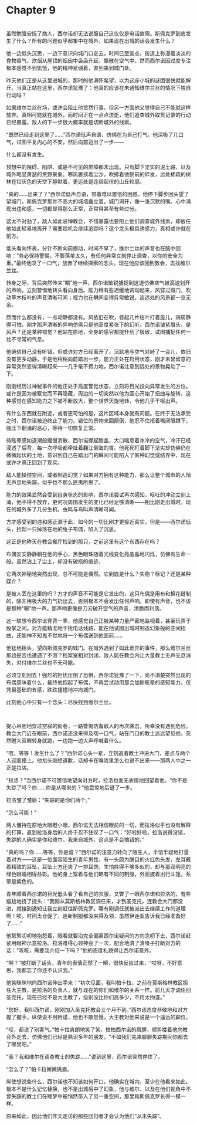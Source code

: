 # Chapter 9

<br>
虽然勉强安抚了商人，西尔诺却无法说服自己这仅仅是电话故障。斯佩克罗到底发生了什么？所有的问题似乎都集中在城外，如果现在出城的话会发生什么？

他一边低头沉思，一边下意识向城门口走去。时间已至饭点，街道上弥漫着淡淡的食物香气，炊烟从屋顶的烟囱中袅袅升起，飘散在空气中。然而西尔诺因过度专注根本感觉不到饥饿，他的精神紧绷着，直到来到城门处。

昨天他们正是从这里进城的，那时的他满怀希望，以为这座小城的谜团很快就能解开。当真正站在这里，西尔诺犹豫了：他真的应该在未通知维尔兰丝的情况下独自行动吗？

如果维尔兰丝在场，或许会阻止他贸然行事，但另一方面他又觉得自己不能就这样放弃。真相可能就在城外，而时间正在一点点流逝，他们追查城外取货记录的行动已经暴露，敌人的下一步很大概率就是切断城外的线索。

“既然已经走到这里了……”西尔诺低声自语，仿佛在为自己打气。他深吸了几口气，试图平复内心的不安，然后向前迈出了一步——

什么都没有发生。

预想中的阻碍、陷阱、或是不可见的屏障都未出现。只有脚下坚实的泥土路，以及城外略显萧瑟的荒野景象。寒风裹挟着尘沙，吹拂着他额前的碎发，远处稀疏的树林在铅灰色的天空下静默着，更远处是连绵起伏的山丘轮廓。

“真的……出来了？”西尔诺低声自语，带着难以置信的困惑。他停下脚步回头望了望城门，斯佩克罗那并不高大的城墙矗立着，城门洞开，像一张沉默的嘴。心中涌现出违和感，一切都显得那么正常，正常得甚至有些过分。

这太不对劲了，敌人如此忌惮教会，不惜暴露也要阻止他们调查城外线索，却放任他如此轻易地离开？需要趁机会继续追踪吗？这个念头极具诱惑力，真相或许就在前方。

低头看向怀表，分针不断向前挪动，时间不早了，维尔兰丝的声音也在脑中回响：“务必保持警惕，不要落单太久，有任何异常立刻停止调查，以你的安全为重。”最终他叹了一口气，放弃了继续探索的念头。现在他应该回到教会，去找维尔兰丝。

转身之际，背后突然传来“唰”地一声，西尔诺敏锐捕捉到这道仿佛空气被高速划开的声响，立刻警惕地转头看向身后。能力稍有些迟缓地调动起来，风穿过城门，吹动草木枝叶的声音清晰可闻；视力也在瞬间变得异常敏锐，连远处的风景都一览无余。

然而什么都没有，一点动静都没有。风依旧在吹，卷起几片枯叶打着旋儿，四周静得可怕，刚才那声清晰的异响仿佛只是他高度紧张下的幻听。西尔诺皱紧眉头，是风声？还是某种错觉？他站在原地，全身的感官都提升到了极致，试图捕捉任何一丝不寻常的气息。

他确信自己没有听错，但或许对方已经离开了，沉默地与空气对峙了一会儿，依旧没有更多动静，于是他稍稍向前踏出一步。能力正处在启用状态，刚才未曾留意的异常突然变得清晰起来——几乎毫不费力地，西尔诺注意到远处的景物晃动了一下。

刚刚经历过神秘事件的他正处于高度警觉状态，立刻将目光投向异常发生的方位。或许是因为被察觉而不再隐藏，周边的一切突然以他为圆心开始了扭曲与旋转，这种感觉在感知能力之下被不断放大，整个世界天旋地转，令他几乎干呕出声。

有什么东西就在附近，或者更可怕的是，这片区域本身就有问题。在终于无法承受之时，西尔诺被迫终止了能力。错位的景物来回颠倒，他忍不住捂着嘴闭眼蹲下，强压下翻涌的恶心，等待一切恢复正常。

待眩晕感如退潮般缓慢消散，西尔诺撑起膝盖，大口喘息着冰冷的空气，冷汗已经浸透了后背，每一次呼吸都牵扯着翻江倒海的胃。他死死盯着脚下坚实却仿佛仍在微微起伏的土地，意识到自己在踏出门的瞬间可能陷入了某种幻觉或结界中，现在或许才真正回到了现实。

敌人能操控空间，或者制造幻觉？如果对方拥有这种能力，那么让整个城市的人悄无声息地失踪，似乎也不那么匪夷所思了。

能力的效果显然会受到自身状态的影响，西尔诺尝试再次感知，呕吐的冲动立刻上涌，他不得不放弃，更何况周围发生的变化已经足够清晰——相比刚走出城时，现在的城外多了几分生机，虫鸣与鸟叫声清晰可闻。

方才感受到的违和感正源于此，如今的一切比刚才更接近真实。但是——西尔诺低头，捡起一只掉落在地的兔子布偶，陷入了沉思。

这正是他昨天在教会餐厅捡到的那只，之前这里有这个东西存在吗？

布偶安安静静躺在他的手心，黑色眼珠随着光线变化亮晶晶地闪烁，仿佛有生命一般。虽然沾上了尘土，却没有破损的痕迹，

它两次神秘地突然出现，总不可能是偶然。它到底是什么？失物？标记？还是某种媒介？

是被人丢在这里的吗？方才的声音不可能是它发出的，这只布偶是用布和棉花缝制的，除非用极大的力气扔出去，否则根本不会发出任何声响。即使有声音，也不该是那种“唰”地一声。那声响更像是刀刃破开空气的声音，清脆而利落。

这一联想令西尔诺脊背一寒，他感觉自己正被某种力量严密地监视着，甚至玩弄于股掌之间。对方能精准地干扰电话线路，能在他试图出城时制造幻象般的空间扭曲，还能神不知鬼不觉地将一个布偶送到他面前……

他猛地抬头，望向斯佩克罗的城门。在城外遇到了如此诡异的事件，那么维尔兰丝那边是否也遭遇了不测？档案室相对封闭，敌人能在教会内让大量教士无声无息消失，对付维尔兰丝也不无可能。

必须立刻回去！强烈的担忧压倒了恐惧，西尔诺犹豫了一下，尚不清楚突然出现的布偶意味着什么，最终他抱起了布偶，不再尝试动用那会加剧眩晕的感知能力，仅凭最基础的五感，跌跌撞撞地冲向城门。

此刻他心中只有一个念头：尽快找到维尔兰丝。

<br>

提心吊胆地穿过空寂的街巷，一路警惕防备敌人的再次袭击，所幸没有遇到危险。教会大门近在眼前，西尔诺还没来得及喘一口气，站在门口的教士远远望见他，突然瞪大双眼转身就跑，一边跑一边大声呼喊着什么。

“喂，等等！发生什么了？”西尔诺心头一紧，立刻追着教士冲进大门，差点与两个人迎面撞上。他抬头刚想道歉，话却卡在喉咙里怎么也说不出来——那两人中之一正是拉洛。

“拉洛？”当西尔诺不可置信地望向对方时，拉洛也面无表情地回望着他。“你不是失踪了吗？你……你是从哪来的？”他震惊地后退了一步。

拉洛皱了皱眉：“失踪的是你们两个。”

“怎么可能！”

两人僵持在原地大眼瞪小眼，西尔诺无法相信眼前的一切，而拉洛似乎也没有解释的打算，直到拉洛身后的人终于忍不住叹了一口气：“好啦好啦，拉洛说得没错，失踪的人确实是你和维尔。我来自城外，这点是不会搞错的。”

“真的吗？你……等等，你是谁？”西尔诺的注意力转向了陌生人，半信半疑地打量着对方——这是一位面容陌生的青年男性，有一头颇为醒目的火红色头发，左耳戴着精致的耳坠，耳坠上方还夹了一排耳饰，生怕挂得不够多似的，却与那双明亮的绿色眼睛相得益彰。他的身上穿着与他们略有不同的制服，外面披着出行斗篷，系带是紫色的。

青年顺着西尔诺的目光低头看了看自己的衣服，又瞥了一眼西尔诺和拉洛的，有些尴尬地挠了挠头：“我刚从莫斯格林教区调任来，才到圣克托，连教会大门都没进，就接到通知让我立刻赶往斯佩克罗。哪有刚调任就被派出去继续工作的道理啊！唉，时间太仓促了，连新制服都没来得及领，虽然伊连亚告诉我已经准备好了……”

他絮絮叨叨地抱怨着，眼看就要沿完全偏离西尔诺疑问的方向念叨下去，西尔诺赶紧用眼神示意拉洛。拉洛难得心领神会了一次，配合地清了清嗓子打断对方的话：“咳咳，需要我介绍一下吗？”他的态度礼貌得让西尔诺意外。

“啊？”被打断了话头，青年的表情茫然了一瞬，很快反应过来，“哎呀，不好意思，我都忘了你还不认识我。”

他笑眯眯地向西尔诺伸出手来：“初次见面，我叫帕卡拉，之前在莫斯格林教区担任大主教，是拉洛的负责人，就与现在的你们和维尔的关系一样。前几天才调任回圣克托，现在已经不是大主教了，级别没比你们高多少，不用太拘谨。”

“您好，我叫西尔诺，刚刚加入圣克托教会三个月不到。”西尔诺态度恭敬地和对方握了握手。纵使说不用拘谨，他也不敢怠慢，大主教对他来说是一个遥远的职位。

“哎，都说了别客气。”帕卡拉爽朗地笑了笑，拍拍西尔诺的肩膀，顺势搂着他向教会外走去，仿佛他们已经是熟识多年的朋友，“不如我们先来聊聊失踪期间你都去了哪里吧。”

“我？我和维尔在调查教士的失踪……”说到这里，西尔诺突然停住了。

“怎么了？”帕卡拉微微挑眉。

纵使想说些什么，西尔诺也不知该如何开口。他确实在城内，至少在他看来如此。根本不是什么记忆替换，也不是出城后中了幻象，他与维尔、以及在他们视角中不曾失踪的教士们在睡梦中被悄然带入了另一重空间，那里和斯佩克罗长得一模一样。

原来如此，因此他们昨天走访的那些回归者才会认为他们“从未失踪”。
